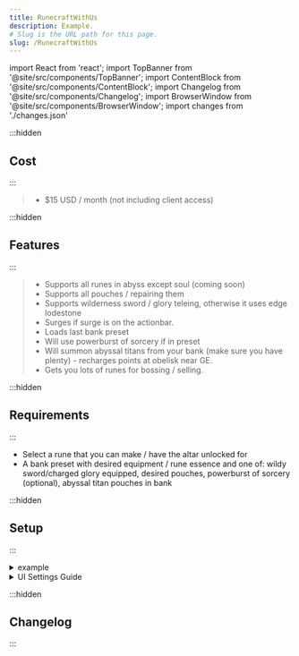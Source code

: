 ```yaml
---
title: RunecraftWithUs
description: Example.
# Slug is the URL path for this page.
slug: /RunecraftWithUs
---
```


import React from 'react';
import TopBanner from '@site/src/components/TopBanner';
import ContentBlock from '@site/src/components/ContentBlock';
import Changelog from '@site/src/components/Changelog';
import BrowserWindow from '@site/src/components/BrowserWindow';
import changes from './changes.json'

<TopBanner title="RunecraftWithUs" version="v1.0.6" skill="Runecrafting">
</TopBanner>

:::hidden

## Cost

:::

<ContentBlock title="Cost">

> - $15 USD / month (not including client access)

</ContentBlock>

:::hidden

## Features

:::

<ContentBlock title="Features">

> - Supports all runes in abyss except soul (coming soon)
> - Supports all pouches / repairing them
> - Supports wilderness sword / glory teleing, otherwise it uses edge lodestone
> - Surges if surge is on the actionbar.
> - Loads last bank preset
> - Will use powerburst of sorcery if in preset
> - Will summon abyssal titans from your bank (make sure you have plenty) - recharges points at obelisk near GE.
> - Gets you lots of runes for bossing / selling.

</ContentBlock>

:::hidden

## Requirements

:::
<ContentBlock title="Requirements">

- Select a rune that you can make / have the altar unlocked for
- A bank preset with desired equipment / rune essence and one of: wildy sword/charged glory equipped, desired pouches, powerburst of sorcery (optional), abyssal titan pouches in bank

</ContentBlock>

:::hidden

## Setup

:::
<ContentBlock title="Setup">

<details>
<summary>example</summary>

- example

</details>

<details>
<summary>UI Settings Guide</summary>

- example

</details>

</ContentBlock>

:::hidden

## Changelog

:::

<Changelog changes={changes}>

</Changelog>
